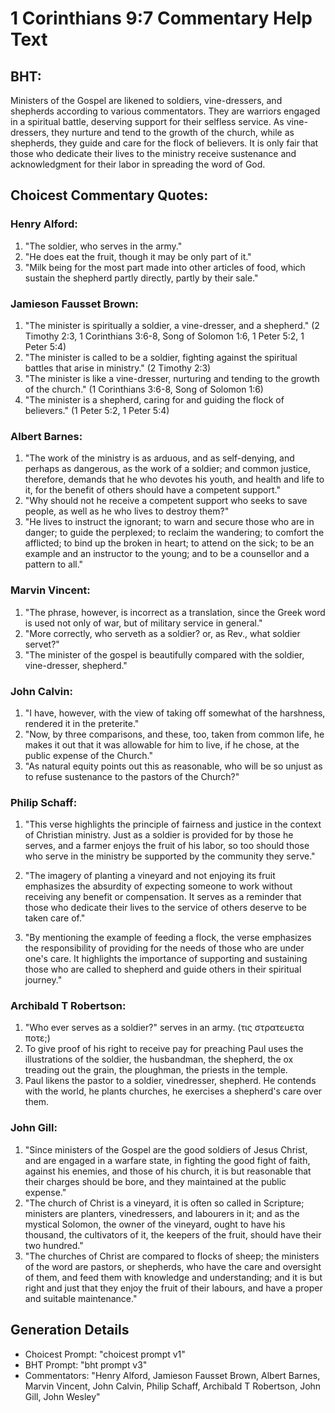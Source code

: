 # 1 Corinthians 9:7 Commentary Help Text

## BHT:
Ministers of the Gospel are likened to soldiers, vine-dressers, and shepherds according to various commentators. They are warriors engaged in a spiritual battle, deserving support for their selfless service. As vine-dressers, they nurture and tend to the growth of the church, while as shepherds, they guide and care for the flock of believers. It is only fair that those who dedicate their lives to the ministry receive sustenance and acknowledgment for their labor in spreading the word of God.

## Choicest Commentary Quotes:
### Henry Alford:
1. "The soldier, who serves in the army." 
2. "He does eat the fruit, though it may be only part of it."
3. "Milk being for the most part made into other articles of food, which sustain the shepherd partly directly, partly by their sale."

### Jamieson Fausset Brown:
1. "The minister is spiritually a soldier, a vine-dresser, and a shepherd." (2 Timothy 2:3, 1 Corinthians 3:6-8, Song of Solomon 1:6, 1 Peter 5:2, 1 Peter 5:4)
2. "The minister is called to be a soldier, fighting against the spiritual battles that arise in ministry." (2 Timothy 2:3)
3. "The minister is like a vine-dresser, nurturing and tending to the growth of the church." (1 Corinthians 3:6-8, Song of Solomon 1:6)
4. "The minister is a shepherd, caring for and guiding the flock of believers." (1 Peter 5:2, 1 Peter 5:4)

### Albert Barnes:
1. "The work of the ministry is as arduous, and as self-denying, and perhaps as dangerous, as the work of a soldier; and common justice, therefore, demands that he who devotes his youth, and health and life to it, for the benefit of others should have a competent support." 
2. "Why should not he receive a competent support who seeks to save people, as well as he who lives to destroy them?" 
3. "He lives to instruct the ignorant; to warn and secure those who are in danger; to guide the perplexed; to reclaim the wandering; to comfort the afflicted; to bind up the broken in heart; to attend on the sick; to be an example and an instructor to the young; and to be a counsellor and a pattern to all."

### Marvin Vincent:
1. "The phrase, however, is incorrect as a translation, since the Greek word is used not only of war, but of military service in general." 
2. "More correctly, who serveth as a soldier? or, as Rev., what soldier servet?" 
3. "The minister of the gospel is beautifully compared with the soldier, vine-dresser, shepherd."

### John Calvin:
1. "I have, however, with the view of taking off somewhat of the harshness, rendered it in the preterite." 
2. "Now, by three comparisons, and these, too, taken from common life, he makes it out that it was allowable for him to live, if he chose, at the public expense of the Church."
3. "As natural equity points out this as reasonable, who will be so unjust as to refuse sustenance to the pastors of the Church?"

### Philip Schaff:
1. "This verse highlights the principle of fairness and justice in the context of Christian ministry. Just as a soldier is provided for by those he serves, and a farmer enjoys the fruit of his labor, so too should those who serve in the ministry be supported by the community they serve." 

2. "The imagery of planting a vineyard and not enjoying its fruit emphasizes the absurdity of expecting someone to work without receiving any benefit or compensation. It serves as a reminder that those who dedicate their lives to the service of others deserve to be taken care of."

3. "By mentioning the example of feeding a flock, the verse emphasizes the responsibility of providing for the needs of those who are under one's care. It highlights the importance of supporting and sustaining those who are called to shepherd and guide others in their spiritual journey."

### Archibald T Robertson:
1. "Who ever serves as a soldier?" serves in an army. (τις στρατευετα ποτε;)
2. To give proof of his right to receive pay for preaching Paul uses the illustrations of the soldier, the husbandman, the shepherd, the ox treading out the grain, the ploughman, the priests in the temple. 
3. Paul likens the pastor to a soldier, vinedresser, shepherd. He contends with the world, he plants churches, he exercises a shepherd's care over them.

### John Gill:
1. "Since ministers of the Gospel are the good soldiers of Jesus Christ, and are engaged in a warfare state, in fighting the good fight of faith, against his enemies, and those of his church, it is but reasonable that their charges should be bore, and they maintained at the public expense."
2. "The church of Christ is a vineyard, it is often so called in Scripture; ministers are planters, vinedressers, and labourers in it; and as the mystical Solomon, the owner of the vineyard, ought to have his thousand, the cultivators of it, the keepers of the fruit, should have their two hundred."
3. "The churches of Christ are compared to flocks of sheep; the ministers of the word are pastors, or shepherds, who have the care and oversight of them, and feed them with knowledge and understanding; and it is but right and just that they enjoy the fruit of their labours, and have a proper and suitable maintenance."


## Generation Details
- Choicest Prompt: "choicest prompt v1"
- BHT Prompt: "bht prompt v3"
- Commentators: "Henry Alford, Jamieson Fausset Brown, Albert Barnes, Marvin Vincent, John Calvin, Philip Schaff, Archibald T Robertson, John Gill, John Wesley"
